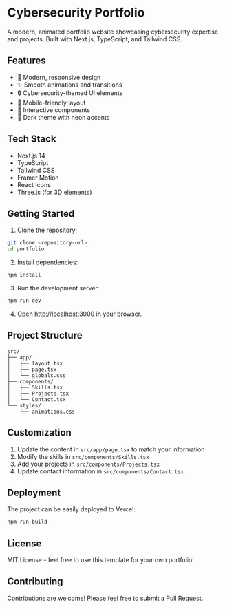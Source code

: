 # Cybersecurity Portfolio

A modern, animated portfolio website showcasing cybersecurity expertise and projects. Built with Next.js, TypeScript, and Tailwind CSS.

## Features

- 🎨 Modern, responsive design
- ✨ Smooth animations and transitions
- 🔒 Cybersecurity-themed UI elements
- 📱 Mobile-friendly layout
- 🎯 Interactive components
- 🌙 Dark theme with neon accents

## Tech Stack

- Next.js 14
- TypeScript
- Tailwind CSS
- Framer Motion
- React Icons
- Three.js (for 3D elements)

## Getting Started

1. Clone the repository:
```bash
git clone <repository-url>
cd portfolio
```

2. Install dependencies:
```bash
npm install
```

3. Run the development server:
```bash
npm run dev
```

4. Open [http://localhost:3000](http://localhost:3000) in your browser.

## Project Structure

```
src/
├── app/
│   ├── layout.tsx
│   ├── page.tsx
│   └── globals.css
├── components/
│   ├── Skills.tsx
│   ├── Projects.tsx
│   └── Contact.tsx
└── styles/
    └── animations.css
```

## Customization

1. Update the content in `src/app/page.tsx` to match your information
2. Modify the skills in `src/components/Skills.tsx`
3. Add your projects in `src/components/Projects.tsx`
4. Update contact information in `src/components/Contact.tsx`

## Deployment

The project can be easily deployed to Vercel:

```bash
npm run build
```

## License

MIT License - feel free to use this template for your own portfolio!

## Contributing

Contributions are welcome! Please feel free to submit a Pull Request.
